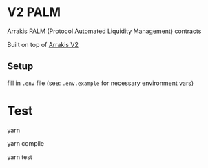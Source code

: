 # V2 PALM

Arrakis PALM (Protocol Automated Liquidity Management) contracts

Built on top of [Arrakis V2](https://github.com/ArrakisFinance/v2-core)

## Setup

fill in `.env` file (see: `.env.example` for necessary environment vars)

# Test

yarn

yarn compile

yarn test
